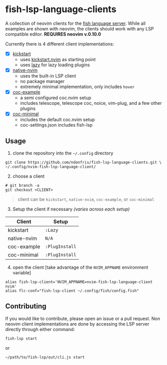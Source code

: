 # fish-lsp-language-clients
A collection of neovim clients for the [fish language server](https://github.com/ndonfris/fish-lsp.git).
While all examples are shown with neovim, the clients should work with any LSP
compatible editor. __REQUIRES neovim v.0.10.0__ 

Currently there is 4 different client implementations:
- [x] [kickstart](https://github.com/ndonfris/fish-lsp-language-clients/tree/kickstart)
    - uses [kickstart.nvim](https://github.com/nvim-lua/kickstart.nvim) as starting point
    - uses [lazy](https://github.com/folke/lazy.nvim) for lazy loading plugins
- [x] [native-nvim](https://github.com/ndonfris/fish-lsp-language-clients/tree/native-nvim)
    - uses the built-in LSP client
    - no package manager
    - extremely minimal implementation, only includes `hover`
- [x] [coc-example](https://github.com/ndonfris/fish-lsp-language-clients/tree/coc_example)
    - a semi configured coc.nvim setup
    - includes telescope, telescope coc, noice, vim-plug, and a few other plugins
- [x] [coc-minimal](https://github.com/ndonfris/fish-lsp-language-clients/tree/coc-minimal)
    - includes the default coc.nvim setup
    - coc-settings.json includes fish-lsp

## Usage

1. clone the repository into the `~/.config` directory
```fish
git clone https://github.com/ndonfris/fish-lsp-language-clients.git \
~/.config/nvim-fish-lsp-language-client/
```
2. choose a client
```fish
# git branch -a
git checkout <CLIENT>
```
> client can be `kickstart`, `native-nvim`, `coc-example`, or `coc-minimal`

3. Setup the client if necessary _(varies across each setup)_

| Client | Setup |
| --- | --- |
| kickstart | `:Lazy` |
| native-nvim | `N/A` |
| coc-example | `:PlugInstall` |
| coc-minimal | `:PlugInstall` |

4. open the client [take advantage of the `NVIM_APPNAME` environment variable]
```fish
alias fish-lsp-client='NVIM_APPNAME=nvim-fish-lsp-language-client nvim'
alias flc-conf="fish-lsp-client ~/.config/fish/config.fish"
```

## Contributing
If you would like to contribute, please open an issue or a pull request.
Non neovim client implementations are done by accessing the LSP server directly
through either command:
```fish
fish-lsp start
```
or
```fish
~/path/to/fish-lsp/out/cli.js start
```
